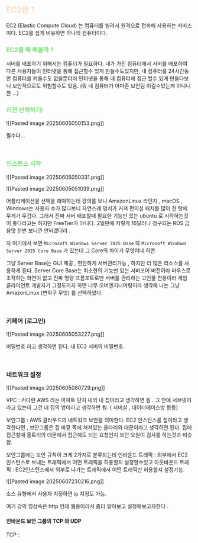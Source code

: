 ## <font color="#ffdab9">EC2란 ?</font>

EC2 (Elastic Compute Cloud) 는 컴퓨터를 빌려서 원격으로 접속해 사용하는 서비스이다.
EC2를 쉽게 비유하면 하나의 컴퓨터이다.

### <font color="#77dd77">EC2를 왜 배울까 ?</font>

서버를 배포하기 위해서는 컴퓨터가 필요하다.
내가 가진 컴퓨터에서 서버를 배포하여 다른 사용자들이 인터넷을 통해 접근할수 있게 만들수도있지만, 
내 컴퓨터를 24시간동안 컴퓨터를 켜둘수도 없을뿐더러 인터넷을 통해 내 컴퓨터에 접근 할수 있게 만들다보니 보안적으로도 위험할수도 있음. (뭐 내 컴퓨터가 아마존 보안팀 이길수있는게 아니니깐 ...)

### <font color="#77dd77">리전 선택하기! </font>

![[Pasted image 20250605050153.png]]

필수다... 

<br>

### <font color="#77dd77">인스턴스 시작 </font>

![[Pasted image 20250605050331.png]]


![[Pasted image 20250605051039.png]]

어플리케이션을 선택을 해야하는데 강의를 보니 AmazonLinux 라던지 , macOS , Windows는 
사용자 수가 많다보니 자연스레 덩치가 커져 편의성 패치를 많이 한 탓에 무게가 무겁다. 그래서 진짜 서버 배포할때 필요한 기능만 있는 ubuntu 로 시작하는것이 좋다라고는 하지만 FreeTier가 아니다.
2일만에 저렇게 16달러나 청구되는 RDS 금융맛 한번 보니깐 안되겠더라 . 

자 여기에서 보면 `Microsoft Windows Server 2025 Base` 와 `Microsoft Windows Server 2025 Core Base`
가 있는데 그 Core의 차이가 무엇이냐 하면 

그냥 Server Base는 GUI 제공 , 편안하게 서버관리가능 , 하지만 더 많은 리소스를 사용하게 된다.
Server Core Base는 최소한의 기능만 있는 서버코어 버전이라 마우스로 조작하는 화면이 없고 진짜 명령 프롬포트로만 서버를 관리하는 고인물 전용이라 게임 클라이언트 개발자가 그정도까지 하면 너무 오버엔지니어링이라 생각해 나는 그냥 AmazonLinux (변화구 무엇) 를 선택하였다.

<br>


### 키페어 (로그인)
![[Pasted image 20250605053227.png]]

비밀번호 라고 생각하면 된다. 내 EC2 서버의 비밀번호.

<br>

### 네트워크 설정

![[Pasted image 20250605080729.png]]

VPC : 커다란 AWS 라는 아파트 단지 내의 내 집이라고 생각하면 됨 . 
그 안에 서브넷이라고 있는데 그건 내 집의 방이라고 생각하면 됨. ( 서버실 , 데이터베이스방 등등)

보안그룹 : 
AWS 클라우드의 네트워크 보안을 의미한다.
EC2 인스턴스를 집이라고 생각한다면 , 보안그룹은 집 바깥 쪽에 쳐져있는 울타리와 대문이라고 생각하면 된다.
집에 접근할때 울트리의 대문에서 접근해도 되는 요청인지 보안 요원이 검사를 하는것과 비슷함.

보안그룹에는 보안 규칙이 크게 2가지로 분류되는데 
인바운드 트래픽 : 외부에서 EC2 인스턴스로 보내는 트래픽에서 어떤 트래픽을 허용할지 설정할수있고
아웃바운드 트래픽 : EC2인스턴스에서 외부로 나가는 트래픽에서 어떤 트래픽만 허용할지 설정가능.

![[Pasted image 20250607230216.png]]

소스 유형에서 사용자 지정하면  ip 지정도 가능.

여기 강의 영상속은 http 인데 웹용이라서 좀더 알아보고 설정해보고자한다 .

#### 인바운드 보안 그룹의 TCP 와 UDP
TCP : 




<Br>


